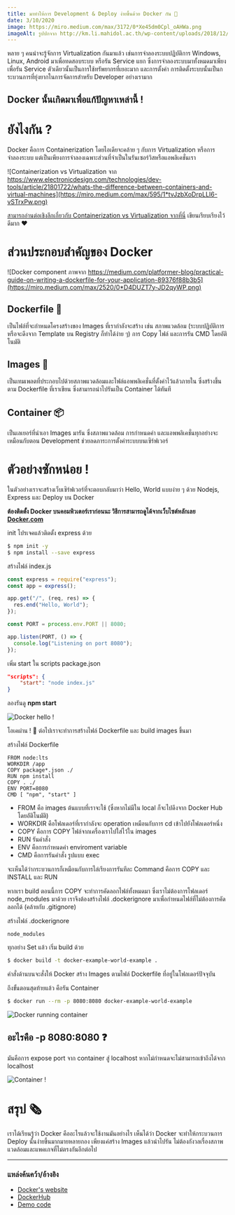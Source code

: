 ```yaml
---
title: มาทำให้การ Development & Deploy ง่ายขึ้นด้วย Docker กัน 🐋
date: 3/10/2020
image: https://miro.medium.com/max/3172/0*Xe45dm0Cpl_oAHWa.png
imageAlt: รูปปกจาก http://km.li.mahidol.ac.th/wp-content/uploads/2018/12/docker-cloud-twitter-card.png
---
```


หลาย ๆ คนน่าจะรู้จักการ Virtualization กันมาแล้ว เช่นการจำลองระบบปฏิบัติการ Windows, Linux, Android มาเพื่อทดสอบระบบ หรือรัน Service แยก ซึ่งการจำลองระบบมาทั้งหมดมาเพียงเพื่อรัน Service ตัวเดียวนั้นเป็นการใช้ทรัพยากรที่เยอะมาก และการตั้งค่า การติดตั้งระบบนั้นเป็นกระบวนการที่ยุ่งยากในการจัดการสำหรับ Developer อย่างเรามาก

## **Docker** นั้นเกิดมาเพื่อแก้ปัญหาเหล่านี้ !

# ยังไงกัน ?

Docker คือการ Containerization โดยไอเดียจะคล้าย ๆ กับการ Virtualization หรือการจำลองระบบ แต่เป็นเพียงการจำลองเฉพาะส่วนที่จำเป็นในรันเซอร์วิสหรือแอพลิเคชั่นเรา

![Containerization vs Virtualization จาก https://www.electronicdesign.com/technologies/dev-tools/article/21801722/whats-the-difference-between-containers-and-virtual-machines](https://miro.medium.com/max/595/1*tvJzbXoDrpLLI6-vSTrxPw.png)

[สามารถอ่านต่อเชิงลึกเกี่ยวกับ Containerization vs Virtualization จากที่นี่](https://medium.com/@krishsoftware1991/containerization-and-virtualization-7ac59b788268) เขียนเรียบเรียงไว้ดีมาก ❤

# ส่วนประกอบสำคัญของ Docker

![Docker component ภาพจาก https://medium.com/platformer-blog/practical-guide-on-writing-a-dockerfile-for-your-application-89376f88b3b5](https://miro.medium.com/max/2520/0*D4DUZT7y-JD2qyWP.png)

## Dockerfile 🐋

เป็นไฟล์ที่จะกำหนดโครงสร้างของ Images ที่เรากำลังจะสร้าง เช่น สภาพแวดล้อม (ระบบปฏิบัติการ หรือจะดึงจาก Template บน Registry ก็ทำได้ง่าย ๆ) การ Copy ไฟล์ และการรัน CMD โดยอัติโนมัติ

## Images 💾

เป็นเทมเพลตที่ประกอบไปด้วยสภาพแวดล้อมและไฟล์แอพพลิเคชั่นที่ตั้งค่าไว้แล้วภายใน ซึ่งสร้างขึ้นตาม Dockerfile ที่เราเขียน ซึ่งสามารถนำไปรันเป็น Container ได้ทันที

## Container 📦

เป็นเลเยอร์ที่นำเอา Images มารัน ซึ่งสภาพแวดล้อม การกำหนดค่า และแอพพลิเคชั่นทุกอย่างจะเหมือนกับตอน Development ช่วยลดภาระการตั้งค่าระบบบนเซิร์ฟเวอร์

# ตัวอย่างซักหน่อย !

ในตัวอย่างเราจะสร้างเว็บเซิร์ฟเวอร์ที่จะตอบกลับมาว่า Hello, World แบบง่าย ๆ ด้วย Nodejs, Express และ Deploy บน Docker

**ต้องติดตั้ง Docker บนคอมพิวเตอร์เราก่อนนะ วิธีการสามารถดูได้จากเว็บไซต์หลักเลย [Docker.com](https://docker.com)**

init โปรเจคแล้วติดตั้ง express ด้วย

```bash
$ npm init -y
$ npm install --save express
```

สร้างไฟล์ index.js

```javascript
const express = require("express");
const app = express();

app.get("/", (req, res) => {
  res.end("Hello, World");
});

const PORT = process.env.PORT || 8080;

app.listen(PORT, () => {
  console.log("Listening on port 8080");
});
```

เพิ่ม start ใน scripts package.json

```json
"scripts": {
    "start": "node index.js"
}
```

ลองรันดู **npm start**

![Docker hello !](/docker-hello.png)

โอเคผ่าน ! 🎉 ต่อไปเราจะทำการสร้างไฟล์ Dockerfile และ build images ขึ้นมา

สร้างไฟล์ Dockerfile

```docker
FROM node:lts
WORKDIR /app
COPY package*.json ./
RUN npm install
COPY . ./
ENV PORT=8080
CMD [ "npm", "start" ]
```

- FROM คือ images ต้นแบบที่เราจะใช้ (ซึ่งหากไม่มีใน local ก็จะไปดึงจาก Docker Hub โดยอัติโนมัติ)
- WORKDIR คือโฟลเดอร์ที่เรากำลังจะ operation เหมือนกับการ cd เข้าไปยังโฟลเดอร์หนึ่ง
- COPY คือการ COPY ไฟล์จากเครื่องเราไปใส่ไว้ใน images
- RUN รันคำสั่ง
- ENV คือการกำหนดค่า enviroment variable
- CMD คือการรันคำสั่ง รูปแบบ exec

จะเห็นได้ว่ากระบวนการก็เหมือนกับการไล่เรียงการรันทีละ Command คือการ COPY และ INSTALL และ RUN

หากเรา build ตอนนี้การ COPY จะทำการคัดลอกไฟล์ทั้งหมดมา ซึ่งเราไม่ต้องการโฟลเดอร์ node_modules มาด้วย เราจึงต้องสร้างไฟล์ .dockerignore มาเพื่อกำหนดไฟล์ที่ไม่ต้องการคัดลอกได้ (คล้ายกับ .gitignore)

สร้างไฟล์ .dockerignore

```.dockerignore
node_modules
```

ทุกอย่าง Set แล้ว เริ่ม build ด้วย

```bash
$ docker build -t docker-example-world-example .
```

คำสั่งด้านบนจะสั่งให้ Docker สร้าง Images ตามไฟล์ Dockerfile ที่อยู่ในโฟลเดอร์ปัจจุบัน

ถึงขั้นตอนสุดท้ายแล้ว คือรัน Container

```bash
$ docker run --rm -p 8080:8080 docker-example-world-example
```

![Docker running container](/docker-hello.png)

## อะไรคือ -p 8080:8080 ❓

มันคือการ expose port จาก container สู่ localhost หากไม่กำหนดจะไม่สามารถเข้าถึงได้จาก localhost

![Container !](https://media.giphy.com/media/6AFldi5xJQYIo/giphy.gif)

# สรุป 🗞

เราได้เรียนรู้ว่า Docker คืออะไรแล้วจะใช้งานมันอย่างไร เห็นได้ว่า Docker จะทำให้กระบวนการ Deploy นั้นง่ายขึ้นมากมายหลายกอง เพียงแค่สร้าง Images แล้วนำไปรัน ไม่ต้องกังวลเรื่องสภาพแวดล้อมและแพคเกจที่ไม่ตรงกันอีกต่อไป

---

### แหล่งค้นคว้า/อ้างอิง

- [Docker's website](https://docker.com)
- [DockerHub](https://hub.docker.com/)
- [Demo code](https://github.com/littleboycoding/docker-example-hello-world)
